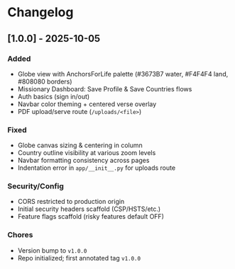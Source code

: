 # Changelog

## [1.0.0] - 2025-10-05
### Added
- Globe view with AnchorsForLife palette (#3673B7 water, #F4F4F4 land, #808080 borders)
- Missionary Dashboard: Save Profile & Save Countries flows
- Auth basics (sign in/out)
- Navbar color theming + centered verse overlay
- PDF upload/serve route (`/uploads/<file>`)

### Fixed
- Globe canvas sizing & centering in column
- Country outline visibility at various zoom levels
- Navbar formatting consistency across pages
- Indentation error in `app/__init__.py` for uploads route

### Security/Config
- CORS restricted to production origin
- Initial security headers scaffold (CSP/HSTS/etc.)
- Feature flags scaffold (risky features default OFF)

### Chores
- Version bump to `v1.0.0`
- Repo initialized; first annotated tag `v1.0.0`
